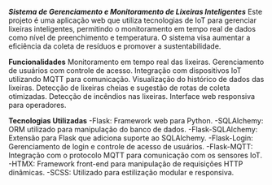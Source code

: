 ***Sistema de Gerenciamento e Monitoramento de Lixeiras Inteligentes***
Este projeto é uma aplicação web que utiliza tecnologias de IoT para gerenciar lixeiras inteligentes, permitindo o monitoramento em tempo real de dados como nível de preenchimento e temperatura. O sistema visa aumentar a eficiência da coleta de resíduos e promover a sustentabilidade.

**Funcionalidades**
Monitoramento em tempo real das lixeiras.
Gerenciamento de usuários com controle de acesso.
Integração com dispositivos IoT utilizando MQTT para comunicação.
Visualização do histórico de dados das lixeiras.
Detecção de lixeiras cheias e sugestão de rotas de coleta otimizadas.
Detecção de incêndios nas lixeiras.
Interface web responsiva para operadores.

**Tecnologias Utilizadas**
-Flask: Framework web para Python.
-SQLAlchemy: ORM utilizado para manipulação do banco de dados.
-Flask-SQLAlchemy: Extensão para Flask que adiciona suporte ao SQLAlchemy.
-Flask-Login: Gerenciamento de login e controle de acesso de usuários.
-Flask-MQTT: Integração com o protocolo MQTT para comunicação com os sensores IoT.
-HTMX: Framework front-end para manipulação de requisições HTTP dinâmicas.
-SCSS: Utilizado para estilização modular e responsiva.
